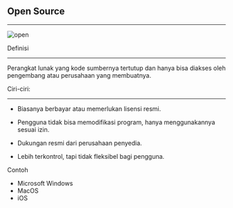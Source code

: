 ## Open Source
---

![open](https://www.webopedia.com/wp-content/uploads/2025/01/open-vs-closed-source-cover.webp)

Definisi
___

Perangkat lunak yang kode sumbernya tertutup dan hanya bisa diakses oleh pengembang atau perusahaan yang membuatnya.

Ciri-ciri:
___

- Biasanya berbayar atau memerlukan lisensi resmi.

- Pengguna tidak bisa memodifikasi program, hanya menggunakannya sesuai izin.

- Dukungan resmi dari perusahaan penyedia.

- Lebih terkontrol, tapi tidak fleksibel bagi pengguna.

Contoh

- Microsoft Windows
- MacOS
- iOS